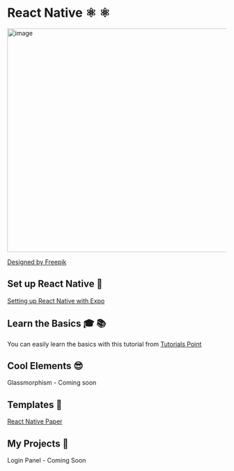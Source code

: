 # React Native ⚛️ ⚛️
<img width="512" height="512" alt="image" src="https://github.com/user-attachments/assets/cc148e8c-6ec6-402c-8176-5e8a7c81d78e" />

[Designed by Freepik](www.freepik.com)

## Set up React Native 🧱

[Setting up React Native with Expo](https://github.com/Shurkon/My-React-Native-Notes/wiki#setting-up-react-native-with-expo)

## Learn the Basics 🎓 📚

You can easily learn the basics with this tutorial from [Tutorials Point](https://www.tutorialspoint.com/react_native/index.htm)

## Cool Elements 😎

Glassmorphism - Coming soon

## Templates 📜

[React Native Paper](https://callstack.github.io/react-native-paper/)

## My Projects 🧏

Login Panel - Coming Soon
